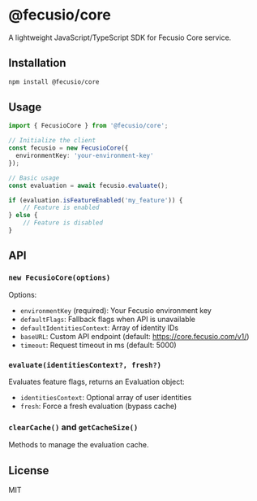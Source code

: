 # @fecusio/core

A lightweight JavaScript/TypeScript SDK for Fecusio Core service.

## Installation

```bash
npm install @fecusio/core
```

## Usage

```typescript
import { FecusioCore } from '@fecusio/core';

// Initialize the client
const fecusio = new FecusioCore({
  environmentKey: 'your-environment-key'
});

// Basic usage
const evaluation = await fecusio.evaluate();

if (evaluation.isFeatureEnabled('my_feature')) {
    // Feature is enabled
} else {
    // Feature is disabled
}
```

## API

### `new FecusioCore(options)`

Options:
- `environmentKey` (required): Your Fecusio environment key
- `defaultFlags`: Fallback flags when API is unavailable
- `defaultIdentitiesContext`: Array of identity IDs
- `baseURL`: Custom API endpoint (default: https://core.fecusio.com/v1/)
- `timeout`: Request timeout in ms (default: 5000)

### `evaluate(identitiesContext?, fresh?)`

Evaluates feature flags, returns an Evaluation object:
- `identitiesContext`: Optional array of user identities
- `fresh`: Force a fresh evaluation (bypass cache)

### `clearCache()` and `getCacheSize()`

Methods to manage the evaluation cache.

## License

MIT
